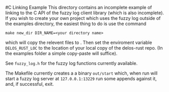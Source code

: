 #C Linking Example
This directory contains an incomplete example of linking to the
C API of the fuzzy log client library (which is also incomplete).
If you wish to create your own project which uses the fuzzy log
outside of the examples directory, the easiest thing to do is
use the command

    make new_dir DIR_NAME=<your directory name>

which will copy the relevent files to <your directory name>.
Then set the enviroment variable `DELOS_RUST_LOC` to the location
of your local copy of the delos-rust repo.
(In the examples folder a simple copy-paste will suffice).

See `fuzzy_log.h` for the fuzzy log functions currently available.

The Makefile currently creates a a binary `out/start` which, when
run will start a fuzzy log server at `127.0.0.1:13229` run some appends
against it, and, if successful, exit.
